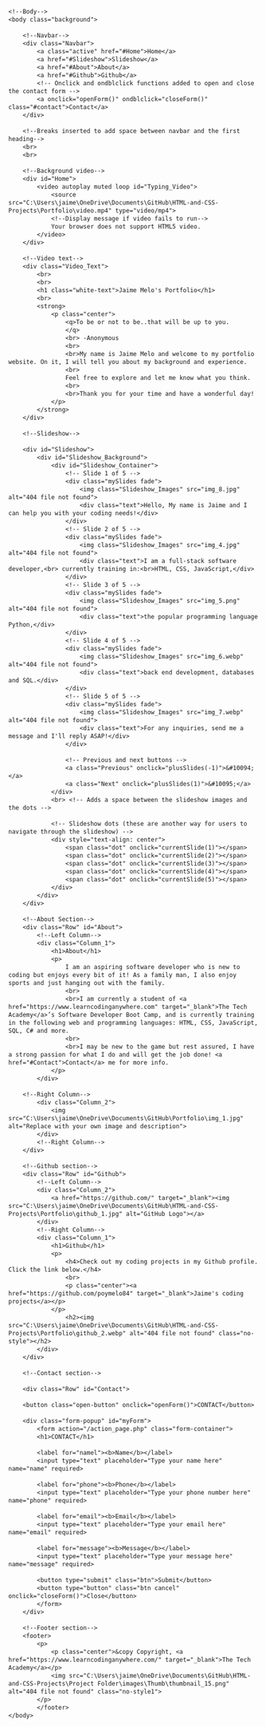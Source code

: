 <!DOCTYPE html>
<html lang="eng">
	<!--Head-->
	<head>
		<meta charset="UTF-8">
		<meta name="viewport" content="width=device-width" />
		<title>Jaime Melo's Portfolio</title>
		<link rel="stylesheet" type="text/css" href="Portfolio.css">
		<script src="Portfolio.js" defer></script>
	</head>

	
	<!--Body-->
	<body class="background">
	
		<!--Navbar-->
		<div class="Navbar">
			<a class="active" href="#Home">Home</a>
			<a href="#Slideshow">Slideshow</a>
			<a href="#About">About</a>
			<a href="#Github">Github</a>
			<!-- Onclick and ondblclick functions added to open and close the contact form -->
            <a onclick="openForm()" ondblclick="closeForm()" class="#contact">Contact</a>
		</div>
		
		<!--Breaks inserted to add space between navbar and the first heading-->
		<br>
		<br>
		
		<!--Background video-->
		<div id="Home">
			<video autoplay muted loop id="Typing_Video">
				<source src="C:\Users\jaime\OneDrive\Documents\GitHub\HTML-and-CSS-Projects\Portfolio\video.mp4" type="video/mp4">
				<!--Display message if video fails to run-->
				Your browser does not support HTML5 video.
			</video> 
		</div>
		
		<!--Video text-->
		<div class="Video_Text">
			<br>
			<br>
			<h1 class="white-text">Jaime Melo's Portfolio</h1>
			<br>
			<strong>
				<p class="center">
					<q>To be or not to be..that will be up to you.
					</q>
					<br> -Anonymous
					<br>
					<br>My name is Jaime Melo and welcome to my portfolio website. On it, I will tell you about my background and experience. 
					<br>
					Feel free to explore and let me know what you think.
					<br>
					<br>Thank you for your time and have a wonderful day!
				</p>
			</strong>
		</div>

		<!--Slideshow-->

		<div id="Slideshow">
            <div id="Slideshow_Background"> 
                <div id="Slideshow_Container">
                    <!-- Slide 1 of 5 -->
                    <div class="mySlides fade">
                        <img class="Slideshow_Images" src="img_8.jpg" alt="404 file not found">
                        <div class="text">Hello, My name is Jaime and I can help you with your coding needs!</div>
                    </div>
                    <!-- Slide 2 of 5 -->
                    <div class="mySlides fade">
                        <img class="Slideshow_Images" src="img_4.jpg" alt="404 file not found"> 
                        <div class="text">I am a full-stack software developer,<br> currently training in:<br>HTML, CSS, JavaScript,</div>
                    </div>
                    <!-- Slide 3 of 5 -->
                    <div class="mySlides fade">
                        <img class="Slideshow_Images" src="img_5.png" alt="404 file not found">
                        <div class="text">the popular programming language Python,</div>
                    </div>
                    <!-- Slide 4 of 5 -->
                    <div class="mySlides fade">
                        <img class="Slideshow_Images" src="img_6.webp" alt="404 file not found">
                        <div class="text">back end development, databases and SQL.</div>
                    </div>
                    <!-- Slide 5 of 5 -->
                    <div class="mySlides fade">
                        <img class="Slideshow_Images" src="img_7.webp" alt="404 file not found"> 
                        <div class="text">For any inquiries, send me a message and I'll reply ASAP!</div>
                    </div>
                    
                    <!-- Previous and next buttons -->
                    <a class="Previous" onclick="plusSlides(-1)">&#10094;</a>
                    <a class="Next" onclick="plusSlides(1)">&#10095;</a>
                </div>
                <br> <!-- Adds a space between the slideshow images and the dots -->

                <!-- Slideshow dots (these are another way for users to navigate through the slideshow) -->
                <div style="text-align: center">
                    <span class="dot" onclick="currentSlide(1)"></span>
                    <span class="dot" onclick="currentSlide(2)"></span>
                    <span class="dot" onclick="currentSlide(3)"></span> 
                    <span class="dot" onclick="currentSlide(4)"></span> 
                    <span class="dot" onclick="currentSlide(5)"></span> 
                </div>
            </div>
        </div>

		<!--About Section-->
		<div class="Row" id="About">
			<!--Left Column-->
			<div class="Column_1">
				<h1>About</h1>
				<p>
					I am an aspiring software developer who is new to coding but enjoys every bit of it! As a family man, I also enjoy sports and just hanging out with the family.
					<br>
					<br>I am currently a student of <a href="https://www.learncodinganywhere.com" target="_blank">The Tech Academy</a>’s Software Developer Boot Camp, and is currently training in the following web and programming languages: HTML, CSS, JavaScript, SQL, C# and more. 
					<br>
					<br>I may be new to the game but rest assured, I have a strong passion for what I do and will get the job done! <a href="#Contact">Contact</a> me for more info.
				</p>
			</div>
		
		<!--Right Column-->
			<div class="Column_2">
				<img src="C:\Users\jaime\OneDrive\Documents\GitHub\Portfolio\img_1.jpg" alt="Replace with your own image and description">
			</div>
			<!--Right Column-->
		</div>
		
		<!--Github section-->
		<div class="Row" id="Github">
			<!--Left Column-->
			<div class="Column_2">
				<a href="https://github.com/" target="_blank"><img src="C:\Users\jaime\OneDrive\Documents\GitHub\HTML-and-CSS-Projects\Portfolio\github_1.jpg" alt="GitHub Logo"></a>
			</div>
			<!--Right Column-->
			<div class="Column_1">
				<h1>Github</h1>
				<p>
					<h4>Check out my coding projects in my Github profile. Click the link below.</h4>
					<br>
					<p class="center"><a href="https://github.com/poymelo84" target="_blank">Jaime's coding projects</a></p>
				</p>
					<h2><img src="C:\Users\jaime\OneDrive\Documents\GitHub\HTML-and-CSS-Projects\Portfolio\github_2.webp" alt="404 file not found" class="no-style"></h2>
			</div>
		</div>
		
		<!--Contact section-->

		<div class="Row" id="Contact">

		<button class="open-button" onclick="openForm()">CONTACT</button>

		<div class="form-popup" id="myForm">
  			<form action="/action_page.php" class="form-container">
    		<h1>CONTACT</h1>

    		<label for="namel"><b>Name</b></label>
    		<input type="text" placeholder="Type your name here" name="name" required>

    		<label for="phone"><b>Phone</b></label>
    		<input type="text" placeholder="Type your phone number here" name="phone" required>

			<label for="email"><b>Email</b></label>
    		<input type="text" placeholder="Type your email here" name="email" required>

			<label for="message"><b>Message</b></label>
    		<input type="text" placeholder="Type your message here" name="message" required>

    		<button type="submit" class="btn">Submit</button>
    		<button type="button" class="btn cancel" onclick="closeForm()">Close</button>
  			</form>
		</div>
		
		<!--Footer section-->
		<footer>
			<p>
				<p class="center">&copy Copyright, <a href="https://www.learncodinganywhere.com/" target="_blank">The Tech Academy</a></p>	 
				<img src="C:\Users\jaime\OneDrive\Documents\GitHub\HTML-and-CSS-Projects\Project Folder\images\Thumb\thumbnail_15.png" alt="404 file not found" class="no-style1">
			</p>
			</footer>
	</body>
</html>
						
		
		
		
		
		
		
		
		
		
		
		
		
		
		
		
		
		
		
		
		
		
		
		
		
		
		
		
		
		
		
		
		
		
		
		
		
		
		
			
			
			
			
			
			
			
			
			
			
			
			
			
			
			
			
			
			
			
			
			
			

		

